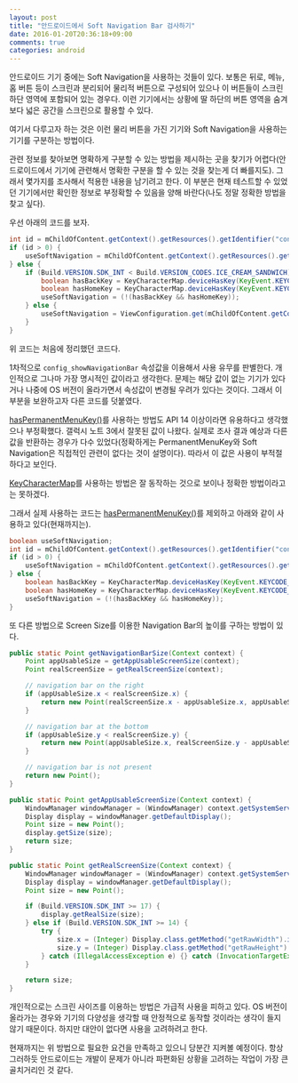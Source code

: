 ```yaml
---
layout: post
title: "안드로이드에서 Soft Navigation Bar 검사하기"
date: 2016-01-20T20:36:18+09:00
comments: true
categories: android
---
```


안드로이드 기기 중에는 Soft Navigation을 사용하는 것들이 있다. 보통은 뒤로, 메뉴, 홈 버튼 등이 스크린과 분리되어 물리적 버튼으로 구성되어 있으나 이 버튼들이 스크린 하단 영역에 포함되어 있는 경우다. 이런 기기에서는 상황에 딸 하단의 버튼 영역을 숨겨 보다 넓은 공간을 스크린으로 활용할 수 있다.

여기서 다루고자 하는 것은 이런 물리 버튼을 가진 기기와 Soft Navigation을 사용하는 기기를 구분하는 방법이다.

관련 정보를 찾아보면 명확하게 구분할 수 있는 방법을 제시하는 곳을 찾기가 어렵다(안드로이드에서 기기에 관련해서 명확한 구분을 할 수 있는 것을 찾는게 더 빠를지도). 그래서 몇가지를 조사해서 적용한 내용을 남기려고 한다. 이 부분은 현재 테스트할 수 있었던 기기에서만 확인한 정보로 부정확할 수 있음을 양해 바란다(나도 정말 정확한 방법을 찾고 싶다).

우선 아래의 코드를 보자.

```java
int id = mChildOfContent.getContext().getResources().getIdentifier("config_showNavigationBar", "bool", "android");
if (id > 0) {
	useSoftNavigation = mChildOfContent.getContext().getResources().getBoolean(id);
} else {
	if (Build.VERSION.SDK_INT < Build.VERSION_CODES.ICE_CREAM_SANDWICH) {
		boolean hasBackKey = KeyCharacterMap.deviceHasKey(KeyEvent.KEYCODE_BACK);
		boolean hasHomeKey = KeyCharacterMap.deviceHasKey(KeyEvent.KEYCODE_HOME);
		useSoftNavigation = (!(hasBackKey && hasHomeKey));
	} else {
		useSoftNavigation = ViewConfiguration.get(mChildOfContent.getContext()).hasPermanentMenuKey();
	}
}
```

위 코드는 처음에 정리했던 코드다.

1차적으로 `config_showNavigationBar` 속성값을 이용해서 사용 유무를 판별한다. 개인적으로 그나마 가장 명시적인 값이라고 생각한다. 문제는 해당 값이 없는 기기가 있다거나 나중에 OS 버전이 올라가면서 속성값이 변경될 우려가 있다는 것이다. 그래서 이 부분을 보완하고자 다른 코드를 덧붙였다.

[hasPermanentMenuKey()](http://developer.android.com/intl/ko/reference/android/view/ViewConfiguration.html#hasPermanentMenuKey%28%29)를 사용하는 방법도 API 14 이상이라면 유용하다고 생각했으나 부정확했다. 갤럭시 노트 3에서 잘못된 값이 나왔다. 실제로 조사 결과 예상과 다른 값을 반환하는 경우가 다수 있었다(정확하게는 PermanentMenuKey와 Soft Navigation은 직접적인 관련이 없다는 것이 설명이다). 따라서 이 값은 사용이 부적절하다고 보인다.

[KeyCharacterMap](http://developer.android.com/intl/ko/reference/android/view/KeyCharacterMap.html)를 사용하는 방법은 잘 동작하는 것으로 보이나 정확한 방법이라고는 못하겠다.

그래서 실제 사용하는 코드는 [hasPermanentMenuKey()](http://developer.android.com/intl/ko/reference/android/view/ViewConfiguration.html#hasPermanentMenuKey%28%29)를 제외하고 아래와 같이 사용하고 있다(현재까지는).

```java
boolean useSoftNavigation;
int id = mChildOfContent.getContext().getResources().getIdentifier("config_showNavigationBar", "bool", "android");
if (id > 0) {
	useSoftNavigation = mChildOfContent.getContext().getResources().getBoolean(id);
} else {
	boolean hasBackKey = KeyCharacterMap.deviceHasKey(KeyEvent.KEYCODE_BACK);
	boolean hasHomeKey = KeyCharacterMap.deviceHasKey(KeyEvent.KEYCODE_HOME);
	useSoftNavigation = (!(hasBackKey && hasHomeKey));
}
```

또 다른 방법으로 Screen Size를 이용한 Navigation Bar의 높이를 구하는 방법이 있다.

```java
public static Point getNavigationBarSize(Context context) {
    Point appUsableSize = getAppUsableScreenSize(context);
    Point realScreenSize = getRealScreenSize(context);

    // navigation bar on the right
    if (appUsableSize.x < realScreenSize.x) {
        return new Point(realScreenSize.x - appUsableSize.x, appUsableSize.y);
    }

    // navigation bar at the bottom
    if (appUsableSize.y < realScreenSize.y) {
        return new Point(appUsableSize.x, realScreenSize.y - appUsableSize.y);
    }

    // navigation bar is not present
    return new Point();
}

public static Point getAppUsableScreenSize(Context context) {
    WindowManager windowManager = (WindowManager) context.getSystemService(Context.WINDOW_SERVICE);
    Display display = windowManager.getDefaultDisplay();
    Point size = new Point();
    display.getSize(size);
    return size;
}

public static Point getRealScreenSize(Context context) {
    WindowManager windowManager = (WindowManager) context.getSystemService(Context.WINDOW_SERVICE);
    Display display = windowManager.getDefaultDisplay();
    Point size = new Point();

    if (Build.VERSION.SDK_INT >= 17) {
        display.getRealSize(size);
    } else if (Build.VERSION.SDK_INT >= 14) {
        try {
            size.x = (Integer) Display.class.getMethod("getRawWidth").invoke(display);
            size.y = (Integer) Display.class.getMethod("getRawHeight").invoke(display);
        } catch (IllegalAccessException e) {} catch (InvocationTargetException e) {} catch (NoSuchMethodException e) {}
    }

    return size;
}
```

개인적으로는 스크린 사이즈를 이용하는 방법은 가급적 사용을 피하고 있다. OS 버전이 올라가는 경우와 기기의 다양성을 생각할 때 안정적으로 동작할 것이라는 생각이 들지 않기 때문이다. 하지만 대안이 없다면 사용을 고려하려고 한다.

현재까지는 위 방법으로 필요한 요건을 만족하고 있으니 당분간 지켜볼 예정이다. 항상 그러하듯 안드로이드는 개발이 문제가 아니라 파편화된 상황을 고려하는 작업이 가장 큰 골치거리인 것 같다.
